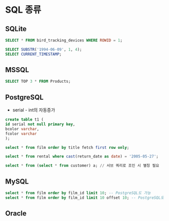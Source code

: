 # SQL 종류
## SQLite
```SQL
SELECT * FROM bird_tracking_devices WHERE ROWID = 1;

SELECT SUBSTR('1994-06-09', 1, 4);
SELECT CURRENT_TIMESTAMP;
```
## MSSQL
```SQL
SELECT TOP 3 * FROM Products;
```
## PostgreSQL
- serial - int의 자동증가
```SQL
create table t1 (
id serial not null primary key,
bcolor varchar,
fcolor varchar
);

select * from film order by title fetch first row only;

select * from rental where cast(return_date as date) = '2005-05-27';

select * from (select * from customer) a; // 서브 쿼리로 조인 시 별칭 필요
```
## MySQL
```SQL
select * from film order by film_id limit 10; -- PostgreSQL도 가능
select * from film order by film_id limit 10 offset 10; -- PostgreSQL도 가능
```
## Oracle
```SQL

```
